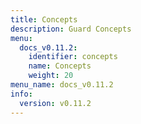 ```yaml
---
title: Concepts
description: Guard Concepts
menu:
  docs_v0.11.2:
    identifier: concepts
    name: Concepts
    weight: 20
menu_name: docs_v0.11.2
info:
  version: v0.11.2
---
```


